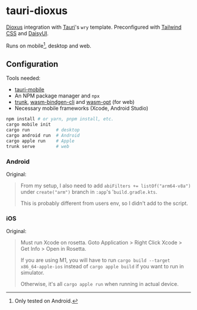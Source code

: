 # tauri-dioxus

[Dioxus] integration with [Tauri]'s `wry` template. Preconfigured with [Tailwind CSS] and [DaisyUI].

Runs on mobile[^1], desktop and web.

## Configuration

Tools needed:
- [tauri-mobile]
- An NPM package manager and `npx`
- [trunk], [wasm-bindgen-cli] and [wasm-opt] (for web)
- Necessary mobile frameworks (Xcode, Android Studio)

```bash
npm install # or yarn, pnpm install, etc.
cargo mobile init
cargo run          # desktop
cargo android run  # Android
cargo apple run    # Apple
trunk serve        # web
```

### Android
Original:

> From my setup, I also need to add `abiFilters += listOf("arm64-v8a")` under `create("arm")` branch in `:app`'s '`build.gradle.kts`.
> 
> This is probably different from users env, so I didn't add to the script.

### iOS
Original:

> Must run Xcode on rosetta. Goto Application > Right Click Xcode > Get Info > Open in Rosetta.
>
> If you are using M1, you will have to run `cargo build --target x86_64-apple-ios` instead of `cargo apple build` if you want to run in simulator.
>
> Otherwise, it's all `cargo apple run` when running in actual device.

[^1]: Only tested on Android.

[Dioxus]: https://dioxuslabs.com
[Tauri]: https://tauri.app
[Tailwind CSS]: https://tailwindcss.com
[DaisyUI]: https://daisyui.com
[tauri-mobile]: https://github.com/tauri-apps/tauri-mobile
[trunk]: https://trunkrs.dev
[wasm-bindgen-cli]: https://crates.io/crates/wasm-bindgen-cli
[wasm-opt]: https://github.com/webassembly/binaryen